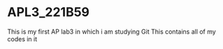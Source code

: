 # APL3_221B59
This is my first AP lab3 in which i am studying Git
This contains all of my codes in it 
